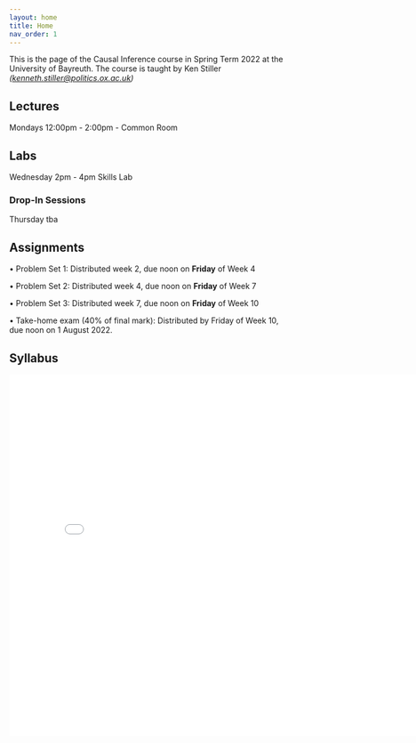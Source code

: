 ```yaml
---
layout: home
title: Home
nav_order: 1
---
```




This is the page of the Causal Inference course in Spring Term 2022 at the University of Bayreuth. The course is taught by Ken Stiller *(kenneth.stiller@politics.ox.ac.uk)*


## Lectures

Mondays 12:00pm - 2:00pm - Common Room

## Labs

Wednesday 2pm - 4pm Skills Lab 

### Drop-In Sessions

Thursday tba


## Assignments

• Problem Set 1: Distributed week 2, due noon on **Friday** of Week 4

• Problem Set 2: Distributed week 4, due noon on **Friday** of Week 7

• Problem Set 3: Distributed week 7, due noon on **Friday** of Week 10

• Take-home exam (40% of final mark): Distributed by Friday of Week 10, due noon on 1 August 2022.


## Syllabus


<embed src="ci_HT22_syllabus.pdf" width="800" height="650" 
 type="application/pdf">
